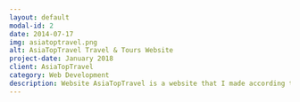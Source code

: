 ```yaml
---
layout: default
modal-id: 2
date: 2014-07-17
img: asiatoptravel.png
alt: AsiaTopTravel Travel & Tours Website
project-date: January 2018
client: AsiaTopTravel
category: Web Development
description: Website AsiaTopTravel is a website that I made according to the request and design provided by the customer. This is a website about tourism and information related to tourism and destinations. This website was completed a long time ago. Tech stack C#, ASP.NET WebForm, SQL Server, Jquery and Bootstrap.
---
```

